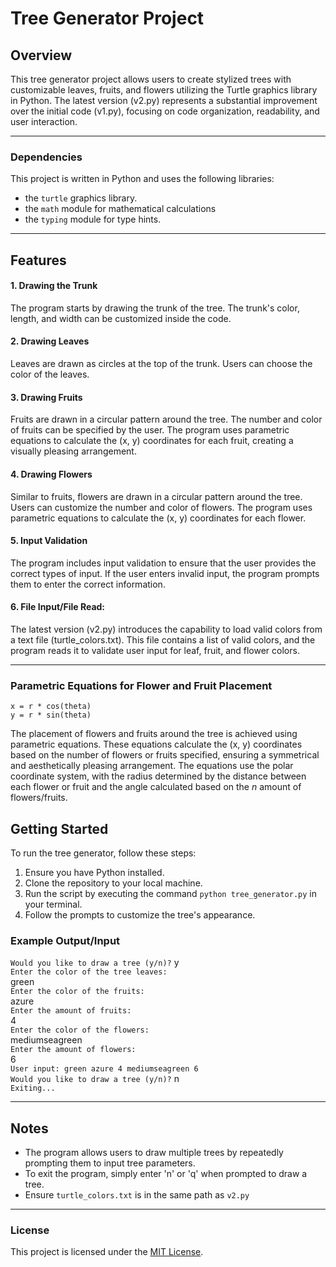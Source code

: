 # Tree Generator Project
## Overview

This tree generator project allows users to create stylized trees with customizable leaves, fruits, and flowers utilizing the Turtle graphics library in Python. The latest version (v2.py) represents a substantial improvement over the initial code (v1.py), focusing on code organization, readability, and user interaction.

---

### Dependencies

This project is written in Python and uses the following libraries:
- the `turtle` graphics library.
- the `math` module for mathematical calculations
- the `typing` module for type hints.

---

## Features
#### 1. Drawing the Trunk
The program starts by drawing the trunk of the tree. The trunk's color, length, and width can be customized inside the code.

#### 2. Drawing Leaves
Leaves are drawn as circles at the top of the trunk. Users can choose the color of the leaves.

#### 3. Drawing Fruits
Fruits are drawn in a circular pattern around the tree. The number and color of fruits can be specified by the user. The program uses parametric equations to calculate the (x, y) coordinates for each fruit, creating a visually pleasing arrangement.

#### 4. Drawing Flowers
Similar to fruits, flowers are drawn in a circular pattern around the tree. Users can customize the number and color of flowers. The program uses parametric equations to calculate the (x, y) coordinates for each flower.

#### 5. Input Validation
The program includes input validation to ensure that the user provides the correct types of input. If the user enters invalid input, the program prompts them to enter the correct information.

#### 6. File Input/File Read:

The latest version (v2.py) introduces the capability to load valid colors from a text file (turtle_colors.txt). This file contains a list of valid colors, and the program reads it to validate user input for leaf, fruit, and flower colors.

---

### Parametric Equations for Flower and Fruit Placement
`x = r * cos(theta)`</br>`y = r * sin(theta)`

The placement of flowers and fruits around the tree is achieved using parametric equations. These equations calculate the (x, y) coordinates based on the number of flowers or fruits specified, ensuring a symmetrical and aesthetically pleasing arrangement. The equations use the polar coordinate system, with the radius determined by the distance between each flower or fruit and the angle calculated based on the *n* amount of flowers/fruits.

## Getting Started

To run the tree generator, follow these steps:
  1. Ensure you have Python installed.
  2. Clone the repository to your local machine.
  3. Run the script by executing the command `python tree_generator.py` in your terminal.
  4. Follow the prompts to customize the tree's appearance.

### Example Output/Input

`Would you like to draw a tree (y/n)?` y </br>
`Enter the color of the tree leaves:` </br>
green </br>
`Enter the color of the fruits:` </br>
azure </br>
`Enter the amount of fruits:` </br>
4 </br>
`Enter the color of the flowers:` </br>
mediumseagreen </br>
`Enter the amount of flowers:` </br>
6 </br>
`User input: green azure 4 mediumseagreen 6` </br>
`Would you like to draw a tree (y/n)?` n </br>
`Exiting...` </br>

---

## Notes

- The program allows users to draw multiple trees by repeatedly prompting them to input tree parameters.
- To exit the program, simply enter 'n' or 'q' when prompted to draw a tree.
- Ensure `turtle_colors.txt` is in the same path as `v2.py`

---

### License

This project is licensed under the [MIT License](LICENSE).
